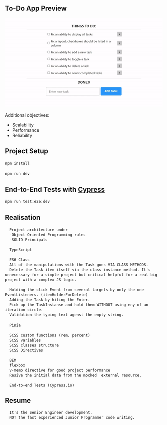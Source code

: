 ## To-Do App Preview

![Chalenge Task](/src/assets/data/task.gif "Chalenge Task")

Additional objectives:
- Scalability
- Performance
- Reliability


## Project Setup

```sh
npm install

npm run dev
```


## End-to-End Tests with [Cypress](https://www.cypress.io/)

```sh
npm run test:e2e:dev
```

## Realisation

      Project architecture under
      -Object Oriented Programming rules
      -SOLID Principals

      TypeScript
      
      ES6 Class
      All of the manipulations with the Task goes VIA CLASS METHODS.
      Delete the Task item itself via the class instance method. It's unnecessary for a simple project but critical helpful for a real big project with a complex JS logic.
            
      Holding the click Event from several targets by only the one EventListeners. (itemHolderForDelete)
      Adding the Task by hiting the Enter.
      Pick up the TaskInstanse and hold them WITHOUT using eny of an iteration circle.
      Validation the typing text agenst the empty string.
      
      Pinia
      
      SCSS custom functions (rem, percent)
      SCSS variables
      SCSS classes structure
      SCSS Directives
      
      BEM
      flexbox
      v-memo directive for good project performance
      Resive the initial data from the mocked  external resource.
      
      End-to-end Tests (Cypress.io)


 ## Resume

      It's the Senior Engineer development. 
      NOT the fast experienced Junior Programmer code writing.
    


